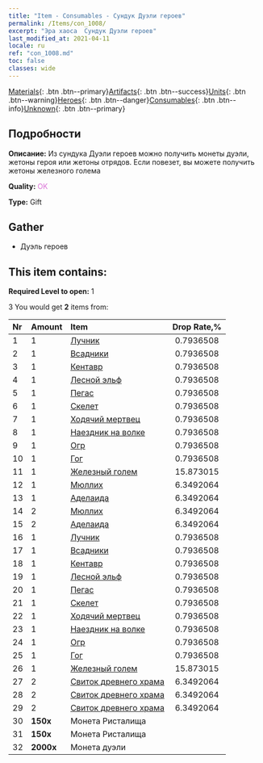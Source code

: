 ```yaml
---
title: "Item - Consumables - Сундук Дуэли героев"
permalink: /Items/con_1008/
excerpt: "Эра хаоса  Сундук Дуэли героев"
last_modified_at: 2021-04-11
locale: ru
ref: "con_1008.md"
toc: false
classes: wide
---
```

 [Materials](/ru/Items/){: .btn .btn--primary}[Artifacts](/ru/Items/Artifacts/){: .btn .btn--success}[Units](/ru/Items/Units/){: .btn .btn--warning}[Heroes](/ru/Items/Heroes/){: .btn .btn--danger}[Consumables](/ru/Items/Consumables/){: .btn .btn--info}[Unknown](/ru/Items/Unknown/){: .btn .btn--primary}

## Подробности
 **Описание:** Из сундука Дуэли героев можно получить монеты дуэли, жетоны героя или жетоны отрядов. Если повезет, вы можете получить жетоны железного голема

 **Quality:** <span style="color: #DA70D6">OK</span>

 **Type:** Gift

## Gather

*    Дуэль героев 

## This item contains:

 **Required Level to open:** 1

 3 You would get **2** items  from:

  | Nr | Amount |     Item    | Drop Rate,% |
  |:---|:-------|:------------|:---------:|
  | 1 | 1 | [Лучник](/ru/Items/unt_191/) | 0.7936508 | 
  | 2 | 1 | [Всадники](/ru/Items/unt_195/) | 0.7936508 | 
  | 3 | 1 | [Кентавр](/ru/Items/unt_199/) | 0.7936508 | 
  | 4 | 1 | [Лесной эльф](/ru/Items/unt_201/) | 0.7936508 | 
  | 5 | 1 | [Пегас](/ru/Items/unt_202/) | 0.7936508 | 
  | 6 | 1 | [Скелет](/ru/Items/unt_208/) | 0.7936508 | 
  | 7 | 1 | [Ходячий мертвец](/ru/Items/unt_209/) | 0.7936508 | 
  | 8 | 1 | [Наездник на волке](/ru/Items/unt_218/) | 0.7936508 | 
  | 9 | 1 | [Огр](/ru/Items/unt_220/) | 0.7936508 | 
  | 10 | 1 | [Гог](/ru/Items/unt_227/) | 0.7936508 | 
  | 11 | 1 | [Железный голем](/ru/Items/unt_237/) | 15.873015 | 
  | 12 | 1 | [Мюллих](/ru/Items/her_360/) | 6.3492064 | 
  | 13 | 1 | [Аделаида](/ru/Items/her_359/) | 6.3492064 | 
  | 14 | 2 | [Мюллих](/ru/Items/her_360/) | 6.3492064 | 
  | 15 | 2 | [Аделаида](/ru/Items/her_359/) | 6.3492064 | 
  | 16 | 1 | [Лучник](/ru/Items/unt_191/) | 0.7936508 | 
  | 17 | 1 | [Всадники](/ru/Items/unt_195/) | 0.7936508 | 
  | 18 | 1 | [Кентавр](/ru/Items/unt_199/) | 0.7936508 | 
  | 19 | 1 | [Лесной эльф](/ru/Items/unt_201/) | 0.7936508 | 
  | 20 | 1 | [Пегас](/ru/Items/unt_202/) | 0.7936508 | 
  | 21 | 1 | [Скелет](/ru/Items/unt_208/) | 0.7936508 | 
  | 22 | 1 | [Ходячий мертвец](/ru/Items/unt_209/) | 0.7936508 | 
  | 23 | 1 | [Наездник на волке](/ru/Items/unt_218/) | 0.7936508 | 
  | 24 | 1 | [Огр](/ru/Items/unt_220/) | 0.7936508 | 
  | 25 | 1 | [Гог](/ru/Items/unt_227/) | 0.7936508 | 
  | 26 | 1 | [Железный голем](/ru/Items/unt_237/) | 15.873015 | 
  | 27 | 2 | [Свиток древнего храма](/ru/Items/con_697/) | 6.3492064 | 
  | 28 | 2 | [Свиток древнего храма](/ru/Items/con_697/) | 6.3492064 | 
  | 29 | 2 | [Свиток древнего храма](/ru/Items/con_697/) | 6.3492064 | 
  | 30 |  **150x** | Монета Ристалища |  | 3.9682539 | 
  | 31 |  **150x** | Монета Ристалища |  | 3.9682539 | 
  | 32 |  **2000x** | Монета дуэли |  | 0.0 | 
